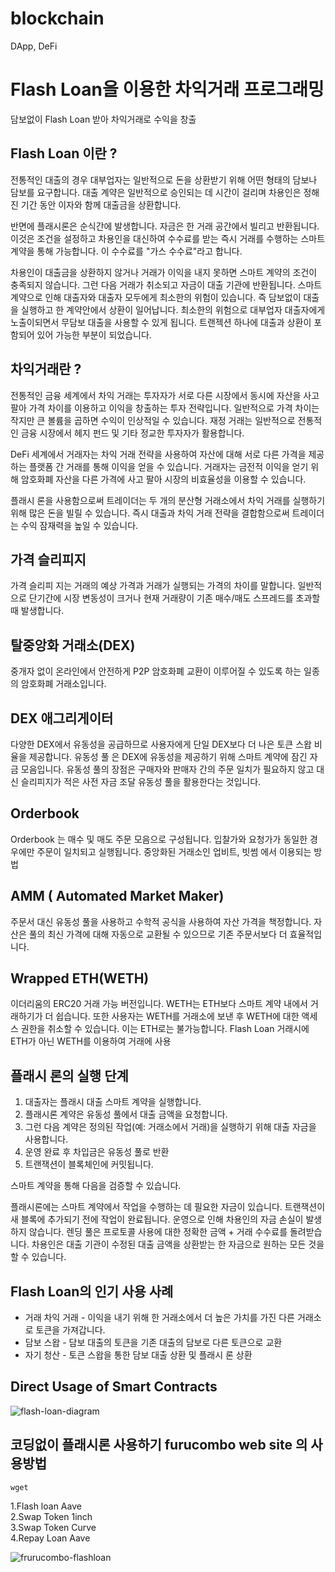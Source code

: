 # blockchain
DApp, DeFi

# Flash Loan을 이용한 차익거래 프로그래밍
담보없이 Flash Loan 받아 차익거래로 수익을 창출


## Flash Loan 이란 ?

전통적인 대출의 경우 대부업자는 일반적으로 돈을 상환받기 위해 어떤 형태의 담보나 담보를 요구합니다. 대출 계약은 일반적으로 승인되는 데 시간이 걸리며 차용인은 정해진 기간 동안 이자와 함께 대출금을 상환합니다.

반면에 플래시론은 순식간에 발생합니다. 자금은 한 거래 공간에서 빌리고 반환됩니다. 이것은 조건을 설정하고 차용인을 대신하여 수수료를 받는 즉시 거래를 수행하는 스마트 계약을 통해 가능합니다. 이 수수료를 "가스 수수료"라고 합니다.

차용인이 대출금을 상환하지 않거나 거래가 이익을 내지 못하면 스마트 계약의 조건이 충족되지 않습니다. 그런 다음 거래가 취소되고 자금이 대출 기관에 반환됩니다. 스마트 계약으로 인해 대출자와 대출자 모두에게 최소한의 위험이 있습니다.
즉 담보없이 대출을 실행하고 한 계약안에서 상환이 일어납니다. 
최소한의 위험으로 대부업자 대출자에게 노출이되면서 무담보 대출을 사용할 수 있게 됩니다.
트랜젝션 하나에 대출과 상환이 포함되어 있어 가능한 부분이 되었습니다. 

## 차익거래란 ?
전통적인 금융 세계에서 차익 거래는 투자자가 서로 다른 시장에서 동시에 자산을 사고 팔아 가격 차이를 이용하고 이익을 창출하는 투자 전략입니다. 일반적으로 가격 차이는 작지만 큰 볼륨을 곱하면 수익이 인상적일 수 있습니다. 재정 거래는 일반적으로 전통적인 금융 시장에서 헤지 펀드 및 기타 정교한 투자자가 활용합니다.

DeFi 세계에서 거래자는 차익 거래 전략을 사용하여 자산에 대해 서로 다른 가격을 제공하는 플랫폼 간 거래를 통해 이익을 얻을 수 있습니다. 거래자는 금전적 이익을 얻기 위해 암호화폐 자산을 다른 가격에 사고 팔아 시장의 비효율성을 이용할 수 있습니다.

플래시 론을 사용함으로써 트레이더는 두 개의 분산형 거래소에서 차익 거래를 실행하기 위해 많은 돈을 빌릴 수 있습니다. 즉시 대출과 차익 거래 전략을 결합함으로써 트레이더는 수익 잠재력을 높일 수 있습니다.

## 가격 슬리피지
가격 슬리피 지는 거래의 예상 가격과 거래가 실행되는 가격의 차이를 말합니다. 일반적으로 단기간에 시장 변동성이 크거나 현재 거래량이 기존 매수/매도 스프레드를 초과할 때 발생합니다.

## 탈중앙화 거래소(DEX) 
중개자 없이 온라인에서 안전하게 P2P 암호화폐 교환이 이루어질 수 있도록 하는 일종의 암호화폐 거래소입니다.

## DEX 애그리게이터 
다양한 DEX에서 유동성을 공급하므로 사용자에게 단일 DEX보다 더 나은 토큰 스왑 비율을 제공합니다.
유동성 풀 은 DEX에 유동성을 제공하기 위해 스마트 계약에 잠긴 자금 모음입니다. 유동성 풀의 장점은 구매자와 판매자 간의 주문 일치가 필요하지 않고 대신 슬리피지가 적은 사전 자금 조달 유동성 풀을 활용한다는 것입니다.

## Orderbook
Orderbook 는 매수 및 매도 주문 모음으로 구성됩니다. 입찰가와 요청가가 동일한 경우에만 주문이 일치되고 실행됩니다.
중앙화된 거래소인 업비트, 빗썸 에서 이용되는 방법

## AMM ( Automated Market Maker) 
주문서 대신 유동성 풀을 사용하고 수학적 공식을 사용하여 자산 가격을 책정합니다. 자산은 풀의 최신 가격에 대해 자동으로 교환될 수 있으므로 기존 주문서보다 더 효율적입니다.

## Wrapped ETH(WETH) 
이더리움의 ERC20 거래 가능 버전입니다. WETH는 ETH보다 스마트 계약 내에서 거래하기가 더 쉽습니다. 또한 사용자는 WETH를 거래소에 보낸 후 WETH에 대한 액세스 권한을 취소할 수 있습니다. 이는 ETH로는 불가능합니다. Flash Loan 거래시에 ETH가 아닌 WETH를 이용하여 거래에 사용


## 플래시 론의 실행 단계 

1. 대출자는 플래시 대출 스마트 계약을 실행합니다.
2. 플래시론 계약은 유동성 풀에서 대출 금액을 요청합니다. 
3. 그런 다음 계약은 정의된 작업(예: 거래소에서 거래)을 실행하기 위해 대출 자금을 사용합니다. 
4. 운영 완료 후 차입금은 유동성 풀로 반환 
5. 트랜잭션이 블록체인에 커밋됩니다. 

스마트 계약을 통해 다음을 검증할 수 있습니다. 

플래시론에는 스마트 계약에서 작업을 수행하는 데 필요한 자금이 있습니다. 
트랜잭션이 새 블록에 추가되기 전에 작업이 완료됩니다. 
운영으로 인해 차용인의 자금 손실이 발생하지 않습니다. 
렌딩 풀은 프로토콜 사용에 대한 정확한 금액 + 거래 수수료를 돌려받습니다. 
차용인은 대출 기관이 수정된 대출 금액을 상환받는 한 자금으로 원하는 모든 것을 할 수 있습니다. 

## Flash Loan의 인기 사용 사례 
 - 거래 차익 거래 - 이익을 내기 위해 한 거래소에서 더 높은 가치를 가진 다른 거래소로 토큰을 가져갑니다.
 - 담보 스왑 - 담보 대출의 토큰을 기존 대출의 담보로 다른 토큰으로 교환
 - 자기 청산 - 토큰 스왑을 통한 담보 대출 상환 및 플래시 론 상환





## Direct Usage of Smart Contracts

![flash-loan-diagram](https://user-images.githubusercontent.com/117779419/208811327-4bceff38-f885-4d3b-b158-da4964602cc7.png)




## 코딩없이 플래시론 사용하기 furucombo web site 의 사용방법

```
wget  
```

1.Flash loan Aave\
2.Swap Token 1inch\
3.Swap Token Curve\
4.Repay Loan Aave

![frurucombo-flashloan](https://user-images.githubusercontent.com/117779419/206181242-17944c56-a1e3-4af0-89ae-9e3542bc725a.PNG)
